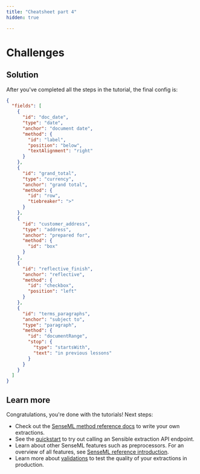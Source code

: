 ```yaml
---
title: "Cheatsheet part 4"
hidden: true

---
```


Challenges
===

Solution
----

After you've completed all the steps in the tutorial, the final config is:


```json
{
  "fields": [
    {
      "id": "doc_date",
      "type": "date",
      "anchor": "document date",
      "method": {
        "id": "label",
        "position": "below",
        "textAlignment": "right"
      }
    },
    {
      "id": "grand_total",
      "type": "currency",
      "anchor": "grand total",
      "method": {
        "id": "row",
        "tiebreaker": ">"
      }
    },
    {
      "id": "customer_address",
      "type": "address",
      "anchor": "prepared for",
      "method": {
        "id": "box"
      }
    },
    {
      "id": "reflective_finish",
      "anchor": "reflective",
      "method": {
        "id": "checkbox",
        "position": "left"
      }
    },
    {
      "id": "terms_paragraphs",
      "anchor": "subject to",
      "type": "paragraph",
      "method": {
        "id": "documentRange",
        "stop": {
          "type": "startsWith",
          "text": "in previous lessons"
        }
      }
    }
  ]
}
```

Learn more
---

Congratulations, you're done with the tutorials! Next steps:

- Check out the [SenseML method reference docs](doc:methods) to write your own extractions.
- See the [quickstart](doc:quickstart) to try out calling an Sensible extraction API endpoint.
- Learn about other SenseML features such as preprocessors. For an overview of all features, see [SenseML reference introduction](doc:senseml-reference-introduction).
- Learn more about [validations](doc:validate-extractions) to test the quality of your extractions in production.

